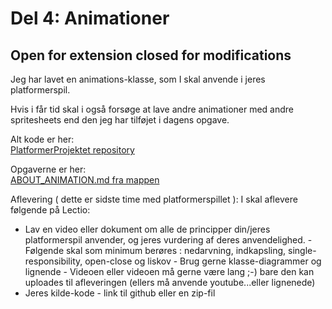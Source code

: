 # Del 4: Animationer
## Open for extension closed for modifications

Jeg har lavet en animations-klasse, som I skal anvende i jeres platformerspil. 

Hvis i får tid skal i også forsøge at lave andre animationer med andre spritesheets end den jeg har tilføjet i dagens opgave.

Alt kode er her:   
[PlatformerProjektet repository](https://github.com/prog2di/PlatformerProjektet/)
  
Opgaverne er her:    
[ABOUT_ANIMATION.md fra mappen ](https://github.com/prog2di/PlatformerProjektet/blob/main/AnimationsImplementationV1/ABOUT_ANIMATION.md)


Aflevering ( dette er sidste time med platformerspillet ):
I skal aflevere følgende på Lectio:
- Lav en video eller dokument om alle de principper din/jeres platformerspil anvender, og jeres vurdering af deres anvendelighed. - Følgende skal som minimum berøres : nedarvning, indkapsling, single-responsibility, open-close og liskov - Brug gerne klasse-diagrammer og lignende - Videoen eller videoen må gerne være lang ;-) bare den kan uploades til afleveringen (ellers må anvende youtube...eller lignenede)
- Jeres kilde-kode - link til github eller en zip-fil